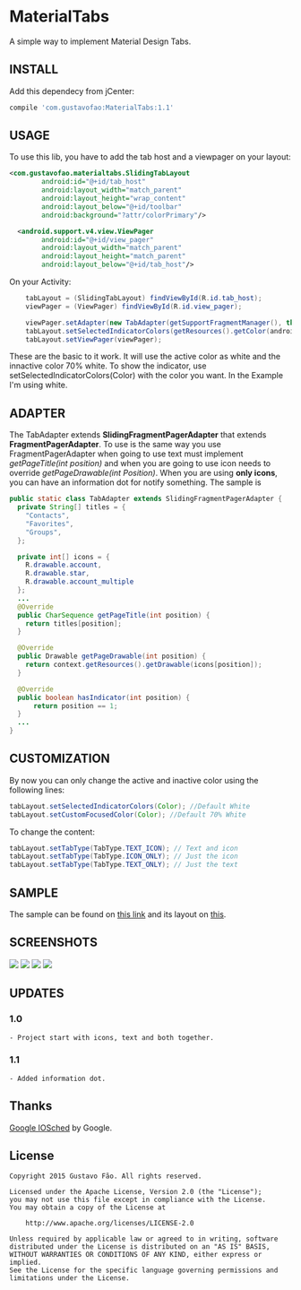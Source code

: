 # MaterialTabs

A simple way to implement Material Design Tabs.

## INSTALL
Add this dependecy from jCenter:

``` groovy
compile 'com.gustavofao:MaterialTabs:1.1'
```

## USAGE
To use this lib, you have to add the tab host and a viewpager on your layout:
``` xml
<com.gustavofao.materialtabs.SlidingTabLayout
        android:id="@+id/tab_host"
        android:layout_width="match_parent"
        android:layout_height="wrap_content"
        android:layout_below="@+id/toolbar"
        android:background="?attr/colorPrimary"/>

  <android.support.v4.view.ViewPager
        android:id="@+id/view_pager"
        android:layout_width="match_parent"
        android:layout_height="match_parent"
        android:layout_below="@+id/tab_host"/>
```

On your Activity:
``` java
    tabLayout = (SlidingTabLayout) findViewById(R.id.tab_host);
    viewPager = (ViewPager) findViewById(R.id.view_pager);

    viewPager.setAdapter(new TabAdapter(getSupportFragmentManager(), this));
    tabLayout.setSelectedIndicatorColors(getResources().getColor(android.R.color.white));
    tabLayout.setViewPager(viewPager);
```

These are the basic to it work. It will use the active color as white and the innactive color 70% white. To show the indicator, use setSelectedIndicatorColors(Color) with the color you want. In the Example I'm using white.

## ADAPTER
The TabAdapter extends **SlidingFragmentPagerAdapter** that extends **FragmentPagerAdapter**. To use is the same way you use FragmentPagerAdapter when going to use text must implement *getPageTitle(int position)* and when you are going to use icon needs to override *getPageDrawable(int Position)*. When you are using **only icons**, you can have an information dot for notify something. The sample is
``` java
public static class TabAdapter extends SlidingFragmentPagerAdapter {
  private String[] titles = {
    "Contacts",
    "Favorites",
    "Groups",
  };

  private int[] icons = {
    R.drawable.account,
    R.drawable.star,
    R.drawable.account_multiple
  };
  ...
  @Override
  public CharSequence getPageTitle(int position) {
    return titles[position];
  }

  @Override
  public Drawable getPageDrawable(int position) {
    return context.getResources().getDrawable(icons[position]);
  }

  @Override
  public boolean hasIndicator(int position) {
      return position == 1;
  }
  ...
}
```

## CUSTOMIZATION

By now you can only change the active and inactive color using the following lines:
``` java
tabLayout.setSelectedIndicatorColors(Color); //Default White
tabLayout.setCustomFocusedColor(Color); //Default 70% White
```

To change the content:
``` java
tabLayout.setTabType(TabType.TEXT_ICON); // Text and icon
tabLayout.setTabType(TabType.ICON_ONLY); // Just the icon
tabLayout.setTabType(TabType.TEXT_ONLY); // Just the text
```
## SAMPLE
The sample can be found on [this link](https://github.com/faogustavo/MaterialTabs/blob/master/sample/src/main/java/com/gustavofao/materialtablayout/sample/MainActivity.java) and its layout on [this](https://github.com/faogustavo/MaterialTabs/blob/master/sample/src/main/res/layout/activity_main.xml).

## SCREENSHOTS
![](screenshots/tela_01.png) ![](screenshots/tela_02.png) ![](screenshots/tela_3.png) ![](screenshots/tela_04.png)

## UPDATES

### 1.0
    - Project start with icons, text and both together.

### 1.1
    - Added information dot.

## Thanks
[Google IOSched](https://github.com/google/iosched/) by Google.

## License
    Copyright 2015 Gustavo Fão. All rights reserved.

    Licensed under the Apache License, Version 2.0 (the "License");
    you may not use this file except in compliance with the License.
    You may obtain a copy of the License at

        http://www.apache.org/licenses/LICENSE-2.0

    Unless required by applicable law or agreed to in writing, software
    distributed under the License is distributed on an "AS IS" BASIS,
    WITHOUT WARRANTIES OR CONDITIONS OF ANY KIND, either express or implied.
    See the License for the specific language governing permissions and
    limitations under the License.
